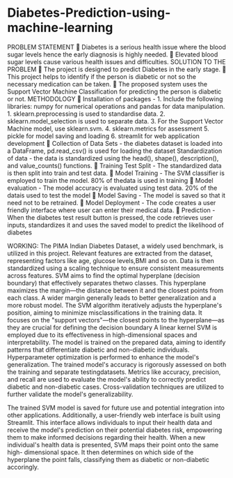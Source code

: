 # Diabetes-Prediction-using-machine-learning

PROBLEM STATEMENT
 Diabetes is a serious health issue where the blood sugar levels hence the early diagnosis
is highly needed.  Elevated blood sugar levels cause various health issues and difficulties. 
SOLUTION TO THE PROBLEM
 The project is designed to predict Diabetes in the early stage.  This project helps to identify if the person is diabetic or not so the necessary
medication can be taken.  The proposed system uses the Support Vector Machine Classification for predicting
the person is diabetic or not. 
METHODOLOGY
 Installation of packages - 1. Include the following libraries: numpy for numerical
operations and pandas for data manipulation. 1. sklearn.preprocessing is used to standardise data. 2. sklearn.model_selection is used to separate data. 3. For the Support Vector Machine model, use sklearn.svm. 4. sklearn.metrics for assessment
5. pickle for model saving and loading
6. streamlit for web application development
 Collection of Data Sets - the diabetes dataset is loaded into a DataFrame, pd.read_csv() is used for loading the dataset
 Standardization of data - the data is standardized using the head(), shape(), description(), and value_counts() functions. 
Training Test Split - The standardized data is then split into train and test data.
 Model Training - The SVM classifier is employed to train the model. 80% of thedata is used in training
 Model evaluation - The model accuracy is evaluated using test data. 20% of the datais used to test the model
 Model Saving - The model is saved so that it need not to be retrained.  
Model Deployment - The code creates a user friendly interface where user can enter their medical data. 
 Prediction - When the diabetes test result button is pressed, the code retrieves user
inputs, standardizes it and uses the saved model to predict the likelihood of diabetes

WORKING:
The PIMA Indian Diabetes Dataset, a widely used benchmark, is utilized in this project. Relevant features are extracted from the dataset, representing factors like age, glucose levels,BMI and so on. Data is then standardized using a scaling technique to ensure consistent measurements across features. SVM aims to find the optimal hyperplane (decision boundary) that effectively separates thetwo classes. This hyperplane maximizes the margin—the distance between it and the closest points from each class. A wider margin generally leads to better generalization and a more robust model. The SVM algorithm iteratively adjusts the hyperplane's position, aiming to minimize misclassifications in the training data. It focuses on the "support vectors"—the closest points to the hyperplane—as they are crucial for defining the decision boundary
A linear kernel SVM is employed due to its effectiveness in high-dimensional spaces and interpretability. The model is trained on the prepared data, aiming to identify patterns that differentiate diabetic and non-diabetic individuals. Hyperparameter optimization is performed to enhance the model's generalization. The trained model's accuracy is rigorously assessed on both the training and separate testingdatasets. Metrics like accuracy, precision, and recall are used to evaluate the model's ability to correctly predict diabetic and non-diabetic cases. Cross-validation techniques are utilized to further validate the model's generalizability.

The trained SVM model is saved for future use and potential integration into other applications. Additionally, a user-friendly web interface is built using Streamlit. This interface allows individuals to input their health data and receive the model's prediction on their potential diabetes risk, empowering them to make informed decisions regarding their health. When a new individual's health data is presented, SVM maps their point onto the same high- dimensional space. It then determines on which side of the hyperplane the point falls, classifying them as diabetic or non-diabetic accoringly.
